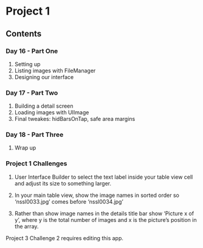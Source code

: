 # Project 1

## Contents

### Day 16 - Part One
1. Setting up 
2. Listing images with FileManager
3. Designing our interface

### Day 17 - Part Two
1. Building a detail screen
2. Loading images with UIImage
3. Final tweakes: hidBarsOnTap, safe area margins

### Day 18 - Part Three
1. Wrap up

### Project 1 Challenges

1. User Interface Builder to select the text label inside your table view cell and adjust its size to something larger.

2. In your main table view, show the image names in sorted order so ‘nssl0033.jpg’ comes before ‘nssl0034.jpg’

3. Rather than show image names in the details title bar show ‘Picture x of y’, where y is the total number of images and x is the picture’s position in the array. 

Project 3 Challenge 2 requires editing this app.
